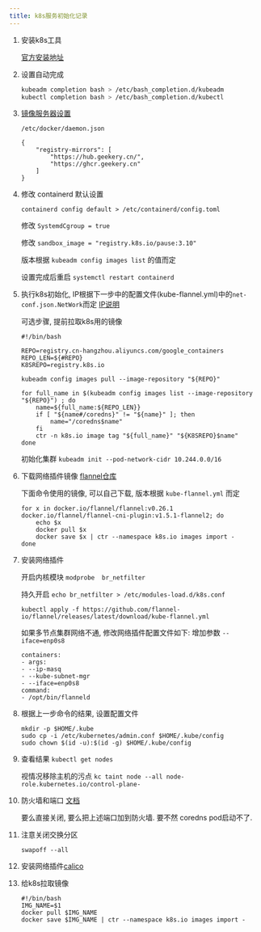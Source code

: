```yaml
---
title: k8s服务初始化记录
---
```



1. 安装k8s工具

    [官方安装地址](https://kubernetes.io/zh-cn/docs/setup/production-environment/tools/kubeadm/install-kubeadm/)

2. 设置自动完成


    ```bash
    kubeadm completion bash > /etc/bash_completion.d/kubeadm
    kubectl completion bash > /etc/bash_completion.d/kubectl
    ```

3. [镜像服务器设置](https://www.geekery.cn/free-service/docker-hub-mirror.html)

    `/etc/docker/daemon.json`

    ```
    {
        "registry-mirrors": [
            "https://hub.geekery.cn/",
            "https://ghcr.geekery.cn"
        ]
    }
    ```

4. 修改 containerd 默认设置

    `containerd config default > /etc/containerd/config.toml`

    修改 `SystemdCgroup = true`

    修改 `sandbox_image = "registry.k8s.io/pause:3.10"`

    版本根据 `kubeadm config images list` 的值而定

    设置完成后重启 `systemctl restart containerd`



5. 执行k8s初始化, IP根据下一步中的配置文件(kube-flannel.yml)中的`net-conf.json.NetWork`而定 [IP说明](https://github.com/flannel-io/flannel/blob/master/Documentation/kubernetes.md)

    可选步骤, 提前拉取k8s用的镜像

    ```
    #!/bin/bash

    REPO=registry.cn-hangzhou.aliyuncs.com/google_containers
    REPO_LEN=${#REPO}
    K8SREPO=registry.k8s.io

    kubeadm config images pull --image-repository "${REPO}"

    for full_name in $(kubeadm config images list --image-repository "${REPO}") ; do
        name=${full_name:${REPO_LEN}}
        if [ "${name#/coredns}" != "${name}" ]; then
            name="/coredns$name"
        fi
        ctr -n k8s.io image tag "${full_name}" "${K8SREPO}$name"
    done
    ```

    初始化集群
    `kubeadm init --pod-network-cidr 10.244.0.0/16`

6. 下载网络插件镜像 [flannel仓库](https://github.com/flannel-io/flannel)

    下面命令使用的镜像, 可以自己下载, 版本根据 `kube-flannel.yml` 而定

    ```
    for x in docker.io/flannel/flannel:v0.26.1 docker.io/flannel/flannel-cni-plugin:v1.5.1-flannel2; do
        echo $x
        docker pull $x
        docker save $x | ctr --namespace k8s.io images import -
    done
    ```

7. 安装网络插件

    开启内核模块 `modprobe  br_netfilter`

    持久开启 `echo br_netfilter > /etc/modules-load.d/k8s.conf`

    `kubectl apply -f https://github.com/flannel-io/flannel/releases/latest/download/kube-flannel.yml`

    如果多节点集群网络不通, 修改网络插件配置文件如下: 增加参数 `--iface=enp0s8`

    ```
    containers:
    - args:
    - --ip-masq
    - --kube-subnet-mgr
    - --iface=enp0s8
    command:
    - /opt/bin/flanneld
    ```

8. 根据上一步命令的结果, 设置配置文件

    ```
    mkdir -p $HOME/.kube
    sudo cp -i /etc/kubernetes/admin.conf $HOME/.kube/config
    sudo chown $(id -u):$(id -g) $HOME/.kube/config
    ```

9. 查看结果 `kubectl get nodes`

    视情况移除主机的污点 `kc taint node --all node-role.kubernetes.io/control-plane-`

10. 防火墙和端口 [文档](https://kubernetes.io/zh-cn/docs/reference/networking/ports-and-protocols/)

    要么直接关闭, 要么把上述端口加到防火墙. 要不然 coredns pod启动不了.

11. 注意关闭交换分区

    `swapoff --all`

12. 安装网络插件[calico](https://docs.tigera.io/calico/latest/getting-started/kubernetes/quickstart)

13. 给k8s拉取镜像

    ```
    #!/bin/bash
    IMG_NAME=$1
    docker pull $IMG_NAME
    docker save $IMG_NAME | ctr --namespace k8s.io images import -
    ```

